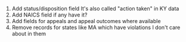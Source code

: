 1. Add status/disposition field
    It's also called "action taken" in KY data
2. Add NAICS field if any have it? 
3. Add fields for appeals and appeal outcomes where available
4. Remove records for states like MA which have violations I don't care about in them